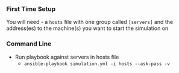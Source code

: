 ### First Time Setup

You will need
    - a `hosts` file with one group called `[servers]` and the address(es) to the machine(s) you want to start the simulation on

### Command Line

- Run playbook against servers in hosts file
    - `ansible-playbook simulation.yml -i hosts --ask-pass -v`
